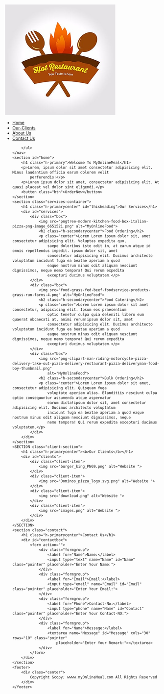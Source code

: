 <!--Below Is the HTML code of website  -->
<!DOCTYPE html>
<html lang="en">

<head>
    <meta charset="UTF-8">
    <meta name="viewport" content="width=device-width, initial-scale=1.0">
    <link rel="stylesheet" href="style.css">
    <link rel="stylesheet" media="screen and (max-width:1170px)" href="phone.css">
    <link rel="stylesheet" href="Bree_Serif.zip">
    <title>MyOnlineMeal.com</title>

 </head>

<body>
    <nav id="navbar">
        <div id="logo">
            <img src="restaurant-logos-png-png_25706.jpg" alt="MyOnlineMeal">
        </div>
        <ul>
            <li class="item"><a href="#Home">Home</a></li>
            <li class="item"><a href="#Services">Our-Clients</a></li>
            <li class="item"><a href="#">About Us</a></li>
            <li class="item"><a href=".contact">Contact Us</a></li>

        </ul>
    </nav>
    <section id="home">
        <h1 class="h-primary">Welcome To MyOnlineMeal</h1>
        <p>Lorem, ipsum dolor sit amet consectetur adipisicing elit. Minus laudantium officia earum dolorem velit
            perferendis!</p>
        <p>Lorem ipsum dolor sit amet, consectetur adipisicing elit. At quasi placeat vel dolor sint eligendi.</p>
        <button class="btn">OrderNow</button>
    </section>
    <section class="services-container">
        <h1 class="h-primarycenter" id="thisheading">Our Services</h1>
        <div id="services">
            <div class="box">
                <img src="pngtree-modern-kitchen-food-box-italian-pizza-png-image_6651521.png" alt="MyOnlineFood">
                <h2 class="h-secondarycenter">Food Ordering</h2>
                <p class="center">Lorem Lorem ipsum dolor sit, amet consectetur adipisicing elit. Voluptas expedita quo,
                    saepe doloribus iste odit in, at earum atque id omnis repellendus impedit. ipsum dolor sit, amet
                    consectetur adipisicing elit. Ducimus architecto voluptatum incidunt fuga ea beatae aperiam a quod
                    eaque nostrum minus odit aliquam nesciunt dignissimos, neque nemo tempora! Qui rerum expedita
                    excepturi ducimus voluptatem.</p>
            </div>
            <div class="box">
                <img src="food-grass-fed-beef-foodservice-products-grass-run-farms-4.png" alt="MyOnlineFood">
                <h2 class="h-secondarycenter">Food Catering</h2>
                <p class="center">Lorem Lorem ipsum dolor sit amet consectetur, adipisicing elit. Ipsum eos praesentium
                    optio tenetur culpa quia deleniti libero eum quaerat obcaecati at, animi rerum!ipsum dolor sit, amet
                    consectetur adipisicing elit. Ducimus architecto voluptatum incidunt fuga ea beatae aperiam a quod
                    eaque nostrum minus odit aliquam nesciunt dignissimos, neque nemo tempora! Qui rerum expedita
                    excepturi ducimus voluptatem.</p>
            </div>
            <div class="box">
                <img src="png-clipart-man-riding-motorcycle-pizza-delivery-take-out-pizza-delivery-restaurant-pizza-deliveryman-food-boy-thumbnail.png"
                    alt="MyOnlineFood">
                <h2 class="h-secondarycenter">Bulk Ordering</h2>
                <p class="center">Lorem Lorem ipsum dolor sit amet, consectetur adipisicing elit. Quisquam fuga
                    voluptate aperiam alias. Blanditiis nesciunt culpa optio consequuntur assumenda atque aspernatur
                    earum dicta!ipsum dolor sit, amet consectetur adipisicing elit. Ducimus architecto voluptatum
                    incidunt fuga ea beatae aperiam a quod eaque nostrum minus odit aliquam nesciunt dignissimos, neque
                    nemo tempora! Qui rerum expedita excepturi ducimus voluptatem.</p>
            </div>
        </div>
    </section>
    <SECTION class="client-section">
        <h1 class="h-primarycenter"><b>Our Clients</b></h1>
        <div id="clients">
            <div class="client-item">
                <img src="burger_king_PNG9.png" alt="Website ">
            </div>
            <div class="client-item">
                <img src="Dominos_pizza_logo.svg.png" alt="Website ">
            </div>
            <div class="client-item">
                <img src="download.png" alt="Website ">
            </div>
            <div class="client-item">
                <img src="images.png" alt="Website ">
            </div>
        </div>
    </SECTION>
    <section class="contact">
        <h1 class="h-primarycenter">Contact Us</h1>
        <div id="contactbox">
            <form action="">
                <div class="formgroup">
                    <label for="Name">Name:</label>
                    <input type="text" name="Name" id="Name" class="pointer" placeholder="Enter Your Name:">
                </div>
                <div class="formgroup">
                    <label for="Email">Email:</label>
                    <input type="email" name="Email" id="Email" class="pointer" placeholder="Enter Your Email:">
                </div>
                <div class="formgroup">
                    <label for="Phone">Contact-No:</label>
                    <input type="phone" name="Name" id="Contact" class="pointer" placeholder="Enter Your Contact-NO:">
                </div>
                <div class="formgroup">
                    <label for="Name">Message:</label>
                    <textarea name="Message" id="Message" cols="30" rows="10" class="pointer"
                        placeholder="Enter Your Remark:"></textarea>
                </div>
            </form>
        </div>
    </section>
    <footer>
        <div class="center">
            Copyright &copy; wwww.myOnlineMeal.com All Rights Reserved
        </div>
    </footer>
</body>

</html>
